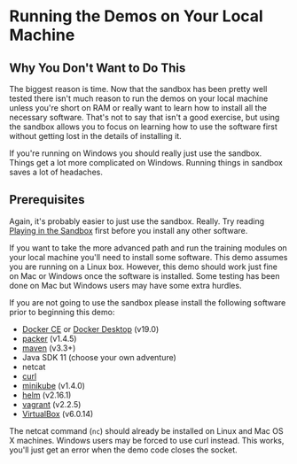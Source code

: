 # Running the Demos on Your Local Machine
## Why You Don't Want to Do This
The biggest reason is time. Now that the sandbox has been pretty well tested
there isn't much reason to run the demos on your local machine unless you're
short on RAM or really want to learn how to install all the necessary software.
That's not to say that isn't a good exercise, but using the sandbox allows you
to focus on learning how to use the software first without getting lost in the
details of installing it.

If you're running on Windows you should really just use the sandbox. Things
get a lot more complicated on Windows. Running things in sandbox saves a lot
of headaches.

## Prerequisites
Again, it's probably easier to just use the sandbox. Really. Try reading
[Playing in the Sandbox](playing_in_the_sandbox.md) first before you
install any other software.

If you want to take the more advanced path and run the training modules on
your local machine you'll need to install some software. This demo assumes
you are running on a Linux box. However, this demo should work just fine on
Mac or Windows once the software is installed. Some testing has been done on
Mac but Windows users may have some extra hurdles.

If you are not going to use the sandbox please install the following software
prior to beginning this demo:

* [Docker CE](https://docs.docker.com/install/) or [Docker Desktop](https://www.docker.com/products/docker-desktop) (v19.0)
* [packer](https://packer.io/downloads.html) (v1.4.5)
* [maven](https://maven.apache.org/download.cgi) (v3.3+)
* Java SDK 11 (choose your own adventure)
* netcat
* [curl](https://github.com/curl/curl)
* [minikube](https://kubernetes.io/docs/tasks/tools/install-minikube/) (v1.4.0)
* [helm](https://github.com/helm/helm) (v2.16.1)
* [vagrant](https://www.vagrantup.com/downloads.html) (v2.2.5)
* [VirtualBox](https://www.virtualbox.org/) (v6.0.14)

The netcat command (`nc`) should already be installed on Linux and Mac OS X
machines. Windows users may be forced to use curl instead. This works, you'll
just get an error when the demo code closes the socket.
